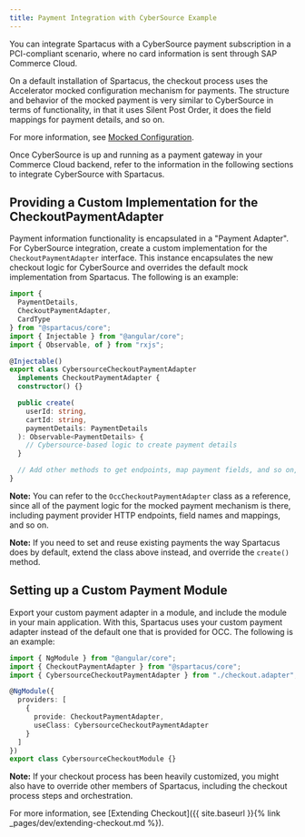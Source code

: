 ```yaml
---
title: Payment Integration with CyberSource Example
---
```


You can integrate Spartacus with a CyberSource payment subscription in a PCI-compliant scenario, where no card information is sent through SAP Commerce Cloud.

On a default installation of Spartacus, the checkout process uses the Accelerator mocked configuration mechanism for payments. The structure and behavior of the mocked payment is very similar to CyberSource in terms of functionality, in that it uses Silent Post Order, it does the field mappings for payment details, and so on.

For more information, see [Mocked Configuration](https://help.sap.com/viewer/4c33bf189ab9409e84e589295c36d96e/1905/en-US/8ae2fd11866910148aebc156c3e1a877.html).

Once CyberSource is up and running as a payment gateway in your Commerce Cloud backend, refer to the information in the following sections to integrate CyberSource with Spartacus.

## Providing a Custom Implementation for the CheckoutPaymentAdapter

Payment information functionality is encapsulated in a "Payment Adapter". For CyberSource integration, create a custom implementation for the `CheckoutPaymentAdapter` interface. This instance encapsulates the new checkout logic for CyberSource and overrides the default mock implementation from Spartacus. The following is an example:

```ts
import {
  PaymentDetails,
  CheckoutPaymentAdapter,
  CardType
} from "@spartacus/core";
import { Injectable } from "@angular/core";
import { Observable, of } from "rxjs";

@Injectable()
export class CybersourceCheckoutPaymentAdapter
  implements CheckoutPaymentAdapter {
  constructor() {}

  public create(
    userId: string,
    cartId: string,
    paymentDetails: PaymentDetails
  ): Observable<PaymentDetails> {
    // Cybersource-based logic to create payment details
  }

  // Add other methods to get endpoints, map payment fields, and so on, as needed.
}
```

**Note:** You can refer to the `OccCheckoutPaymentAdapter` class as a reference, since all of the payment logic for the mocked payment mechanism is there, including payment provider HTTP endpoints, field names and mappings, and so on.

**Note:** If you need to set and reuse existing payments the way Spartacus does by default, extend the class above instead, and override the `create()` method.

## Setting up a Custom Payment Module

Export your custom payment adapter in a module, and include the module in your main application. With this, Spartacus uses your custom payment adapter instead of the default one that is provided for OCC. The following is an example:

```ts
import { NgModule } from "@angular/core";
import { CheckoutPaymentAdapter } from "@spartacus/core";
import { CybersourceCheckoutPaymentAdapter } from "./checkout.adapter";

@NgModule({
  providers: [
    {
      provide: CheckoutPaymentAdapter,
      useClass: CybersourceCheckoutPaymentAdapter
    }
  ]
})
export class CybersourceCheckoutModule {}
```

**Note:** If your checkout process has been heavily customized, you might also have to override other members of Spartacus, including the checkout process steps and orchestration.

For more information, see [Extending Checkout]({{ site.baseurl }}{% link _pages/dev/extending-checkout.md %}).
